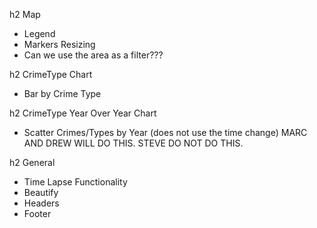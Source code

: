 h2 Map
* Legend
* Markers Resizing
* Can we use the area as a filter???

h2 CrimeType Chart
* Bar by Crime Type

h2 CrimeType Year Over Year Chart
* Scatter Crimes/Types by Year (does not use the time change) MARC AND DREW WILL DO THIS.  STEVE DO NOT DO THIS.


h2 General
* Time Lapse Functionality
* Beautify
* Headers
* Footer
